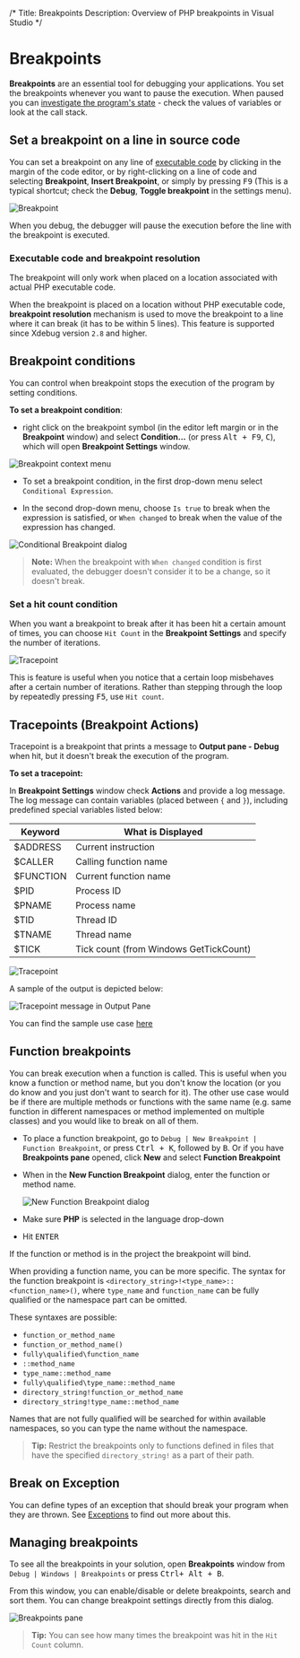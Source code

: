 /*
Title: Breakpoints
Description: Overview of PHP breakpoints in Visual Studio
*/

# Breakpoints

**Breakpoints** are an essential tool for debugging your applications. You set the breakpoints whenever you want to pause the execution. When paused you can [investigate the program's state](inspecting-data) - check the values of variables or look at the call stack.

## Set a breakpoint on a line in source code

You can set a breakpoint on any line of [executable code](#executable-code-and-breakpoint-resolution) by clicking in the margin of the code editor, or by right-clicking on a line of code and selecting **Breakpoint**, **Insert Breakpoint**, or simply by pressing <kbd>F9</kbd> (This is a typical shortcut; check the **Debug**, **Toggle breakpoint** in the settings menu).

![Breakpoint](imgs\breakpoint.png)

When you debug, the debugger will pause the execution before the line with the breakpoint is executed.

### Executable code and breakpoint resolution

The breakpoint will only work when placed on a location associated with actual PHP executable code.

When the breakpoint is placed on a location without PHP executable code, **breakpoint resolution** mechanism is used to move the breakpoint to a line where it can break (it has to be within 5 lines). This feature is supported since Xdebug version `2.8` and higher.

## Breakpoint conditions

You can control when breakpoint stops the execution of the program by setting conditions.

**To set a breakpoint condition**:

- right click on the breakpoint symbol (in the editor left margin or in the **Breakpoint** window) and select **Condition...**  (or press <kbd>Alt + F9</kbd>, <kbd>C</kbd>), which will open **Breakpoint Settings** window.

![Breakpoint context menu](imgs\breakpoints-menu.png)

 - To set a breakpoint condition, in the first drop-down menu select `Conditional Expression`.

 - In the second drop-down menu, choose `Is true` to break when the expression is satisfied, or `When changed` to break when the value of the expression has changed.
 
 ![Conditional Breakpoint dialog](imgs\breakpoint-condition.png)

 > **Note:** When the breakpoint with `When changed` condition is first evaluated, the debugger doesn't consider it to be a change, so it doesn't break.

### Set a hit count condition

When you want a breakpoint to break after it has been hit a certain amount of times, you can choose `Hit Count` in the **Breakpoint Settings** and specify the number of iterations.

![Tracepoint](imgs\hitcount.png)

This is feature is useful when you notice that a certain loop misbehaves after a certain number of iterations. Rather than stepping through the loop by repeatedly pressing <kbd>F5</kbd>, use `Hit count`.

## Tracepoints (Breakpoint Actions)

Tracepoint is a breakpoint that prints a message to **Output pane - Debug** when hit, but it doesn't break the execution of the program.

**To set a tracepoint:**

In **Breakpoint Settings** window check **Actions** and provide a log message. The log message can contain variables (placed between `{` and `}`), including predefined special variables listed below:

| Keyword | What is Displayed |
| ----------- | ----------- |
| $ADDRESS | Current instruction |
| $CALLER | Calling function name |
| $FUNCTION | Current function name |
| $PID | Process ID |
| $PNAME | Process name |
| $TID | Thread ID |
| $TNAME | Thread name |
| $TICK | Tick count (from Windows GetTickCount) |

 ![Tracepoint](imgs\tracepoint.png)

A sample of the output is depicted below:

![Tracepoint message in Output Pane](imgs\tracepoint-result.png)

You can find the sample use case [here](https://blog.devsense.com/2017/07/advanced-debug#heading-5)

## Function breakpoints

You can break execution when a function is called. This is useful when you know a function or method name, but you don't know the location (or you do know and you just don't want to search for it). The other use case would be if there are multiple methods or functions with the same name (e.g. same function in different namespaces or method implemented on multiple classes) and you would like to break on all of them.

- To place a function breakpoint, go to `Debug | New Breakpoint | Function Breakpoint`, or press <kbd>Ctrl + K</kbd>, followed by <kbd>B</kbd>.
Or if you have **Breakpoints pane** opened, click **New** and select **Function Breakpoint**

- When in the **New Function Breakpoint** dialog, enter the function or method name.
  
  ![New Function Breakpoint dialog](imgs\vs-php-function-breakpoint.gif)

- Make sure **PHP** is selected in the language drop-down
- Hit <kbd>ENTER</kbd>

If the function or method is in the project the breakpoint will bind.

When providing a function name, you can be more specific. The syntax for the function breakpoint is `<directory_string>!<type_name>::<function_name>()`, where `type_name` and `function_name` can be fully qualified or the namespace part can be omitted.

These syntaxes are possible:
- `function_or_method_name`
- `function_or_method_name()`
- `fully\qualified\function_name`
- `::method_name`
- `type_name::method_name`
- `fully\qualified\type_name::method_name`
- `directory_string!function_or_method_name`
- `directory_string!type_name::method_name`

Names that are not fully qualified will be searched for within available namespaces, so you can type the name without the namespace. 
 
> **Tip:** Restrict the breakpoints only to functions defined in files that have the specified `directory_string!` as a part of their path.


## Break on Exception

You can define types of an exception that should break your program when they are thrown. See [Exceptions](exceptions) to find out more about this.

## Managing breakpoints

To see all the breakpoints in your solution, open **Breakpoints** window from `Debug | Windows | Breakpoints` or press <kbd>Ctrl+ Alt + B</kbd>.

From this window, you can enable/disable or delete breakpoints, search and sort them. You can change breakpoint settings directly from this dialog.

![Breakpoints pane](imgs\breakpoints-pane.png)

> **Tip:** You can see how many times the breakpoint was hit in the `Hit Count` column.
